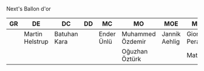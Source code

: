 Next's Ballon d'or 

| GR  | DE              | DC           | DD  | MC         | MO               | MOE           | MOD             | PL          |
| --- | --------------- | ------------ | --- | ---------- | ---------------- | ------------- | --------------- | ----------- |
|     | Martin Helstrup | Batuhan Kara |     | Ender Ünlü | Muhammed Özdemir | Jannik Aehlig | Giorgio Perazzi | Deniz Barut |
|     |                 |              |     |            | Oğuzhan Öztürk   |               | Matheus         |             |
